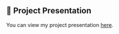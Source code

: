 ## 📑 Project Presentation
You can view my project presentation [here](./Employee_Salary_Prediction-Chinnamgari_Spurthi-1.pdf).
